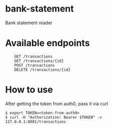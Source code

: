 # bank-statement
Bank statement reader

# Available endpoints
```
    GET /transactions
    GET /transactions/{id}
    POST /transactions
    DELETE /transactions/{id}
```

# How to use

After getting the token from auth0, pass it via curl
```
$ export TOKEN=<token-from-auth0>
$ curl -H "Authorization: Bearer $TOKEN" -v 127.0.0.1:8081/transactions
```
